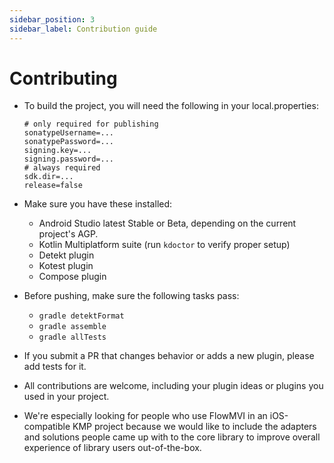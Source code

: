 ```yaml
---
sidebar_position: 3
sidebar_label: Contribution guide
---
```


# Contributing

* To build the project, you will need the following in your local.properties:
    ```properties
    # only required for publishing
    sonatypeUsername=...
    sonatypePassword=...
    signing.key=...
    signing.password=...
    # always required
    sdk.dir=...
    release=false
    ```
* Make sure you have these installed:
    * Android Studio latest Stable or Beta, depending on the current project's AGP.
    * Kotlin Multiplatform suite (run `kdoctor` to verify proper setup)
    * Detekt plugin
    * Kotest plugin
    * Compose plugin

* Before pushing, make sure the following tasks pass:
    * `gradle detektFormat`
    * `gradle assemble`
    * `gradle allTests`

* If you submit a PR that changes behavior or adds a new plugin, please add tests for it.
* All contributions are welcome, including your plugin ideas or plugins you used in your project.
* We're especially looking for people who use FlowMVI in an iOS-compatible KMP project because we would like to include
  the adapters and solutions people came up with
  to the core library to improve overall experience of library users out-of-the-box.
